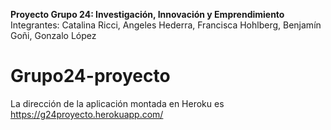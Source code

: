 **Proyecto Grupo 24: Investigación, Innovación y Emprendimiento**
Integrantes: Catalina Ricci, Angeles Hederra, Francisca Hohlberg, Benjamín Goñi, Gonzalo López

# Grupo24-proyecto

La dirección de la aplicación montada en Heroku es https://g24proyecto.herokuapp.com/
